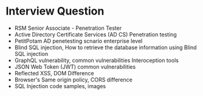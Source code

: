 # Interview Question
- RSM Senior Associate - Penetration Tester
- Active Directory Certificate Services (AD CS) Penetration testing
- PetitPotam AD penetesting scnario enterprise level
- Blind SQL injection, How to retrieve the database information using Blind SQL injection
- GraphQL vulnerability, common vulnerabilities Interoception tools
- JSON Web Token (JWT) common vulnerabilities
- Reflected XSS, DOM Difference
- Browser's Same origin policy, CORS difference
- SQL Injection code samples, images 
